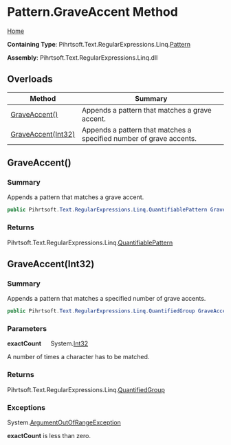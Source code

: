# Pattern\.GraveAccent Method

[Home](../../../../../../README.md)

**Containing Type**: Pihrtsoft\.Text\.RegularExpressions\.Linq\.[Pattern](../README.md)

**Assembly**: Pihrtsoft\.Text\.RegularExpressions\.Linq\.dll

## Overloads

| Method | Summary |
| ------ | ------- |
| [GraveAccent()](#Pihrtsoft_Text_RegularExpressions_Linq_Pattern_GraveAccent) | Appends a pattern that matches a grave accent\. |
| [GraveAccent(Int32)](#Pihrtsoft_Text_RegularExpressions_Linq_Pattern_GraveAccent_System_Int32_) | Appends a pattern that matches a specified number of grave accents\. |

## GraveAccent\(\) <a name="Pihrtsoft_Text_RegularExpressions_Linq_Pattern_GraveAccent"></a>

### Summary

Appends a pattern that matches a grave accent\.

```csharp
public Pihrtsoft.Text.RegularExpressions.Linq.QuantifiablePattern GraveAccent()
```

### Returns

Pihrtsoft\.Text\.RegularExpressions\.Linq\.[QuantifiablePattern](../../QuantifiablePattern/README.md)

## GraveAccent\(Int32\) <a name="Pihrtsoft_Text_RegularExpressions_Linq_Pattern_GraveAccent_System_Int32_"></a>

### Summary

Appends a pattern that matches a specified number of grave accents\.

```csharp
public Pihrtsoft.Text.RegularExpressions.Linq.QuantifiedGroup GraveAccent(int exactCount)
```

### Parameters

**exactCount** &emsp; System\.[Int32](https://docs.microsoft.com/en-us/dotnet/api/system.int32)

A number of times a character has to be matched\.

### Returns

Pihrtsoft\.Text\.RegularExpressions\.Linq\.[QuantifiedGroup](../../QuantifiedGroup/README.md)

### Exceptions

System\.[ArgumentOutOfRangeException](https://docs.microsoft.com/en-us/dotnet/api/system.argumentoutofrangeexception)

**exactCount** is less than zero\.

